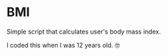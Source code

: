 BMI
===

Simple script that calculates user's body mass index.

I coded this when I was 12 years old. 🤓
